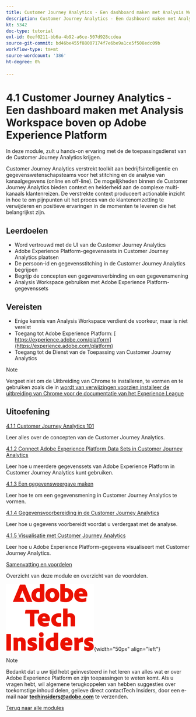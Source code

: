 ```yaml
---
title: Customer Journey Analytics - Een dashboard maken met Analysis Workspace boven op Adobe Experience Platform
description: Customer Journey Analytics - Een dashboard maken met Analysis Workspace boven op Adobe Experience Platform
kt: 5342
doc-type: tutorial
exl-id: 0eef0211-bb6a-4b92-a6ce-507d928ccdea
source-git-commit: bd46be455f88007174f7e6be9a1ce5f508edc09b
workflow-type: tm+mt
source-wordcount: '386'
ht-degree: 0%

---
```


# 4.1 Customer Journey Analytics - Een dashboard maken met Analysis Workspace boven op Adobe Experience Platform

In deze module, zult u hands-on ervaring met de de toepassingsdienst van de Customer Journey Analytics krijgen.

Customer Journey Analytics verstrekt toolkit aan bedrijfsintelligentie en gegevenswetenschapsteams voor het stitching en de analyse van kanaalgegevens (online en off-line). De mogelijkheden binnen de Customer Journey Analytics bieden context en helderheid aan de complexe multi-kanaals klantenreizen. De verstrekte context produceert actionable inzicht in hoe te om pijnpunten uit het proces van de klantenomzetting te verwijderen en positieve ervaringen in de momenten te leveren die het belangrijkst zijn.

## Leerdoelen

- Word vertrouwd met de UI van de Customer Journey Analytics
- Adobe Experience Platform-gegevenssets in Customer Journey Analytics plaatsen
- De persoon-id en gegevensstitching in de Customer Journey Analytics begrijpen
- Begrijp de concepten een gegevensverbinding en een gegevensmening
- Analysis Workspace gebruiken met Adobe Experience Platform-gegevenssets

## Vereisten

- Enige kennis van Analysis Workspace verdient de voorkeur, maar is niet vereist
- Toegang tot Adobe Experience Platform: [ https://experience.adobe.com/platform](https://experience.adobe.com/platform)
- Toegang tot de Dienst van de Toepassing van Customer Journey Analytics

>[!NOTE]
>
>Vergeet niet om de Uitbreiding van Chrome te installeren, te vormen en te gebruiken zoals die in [ wordt van verwijzingen voorzien installeer de uitbreiding van Chrome voor de documentatie van het Experience League ](../../gettingstarted/gettingstarted/ex1.md)

## Uitoefening

[4.1.1 Customer Journey Analytics 101](./ex1.md)

Leer alles over de concepten van de Customer Journey Analytics.

[4.1.2 Connect Adobe Experience Platform Data Sets in Customer Journey Analytics](./ex2.md)

Leer hoe u meerdere gegevenssets van Adobe Experience Platform in Customer Journey Analytics kunt gebruiken.

[4.1.3 Een gegevensweergave maken](./ex3.md)

Leer hoe te om een gegevensmening in Customer Journey Analytics te vormen.

[4.1.4 Gegevensvoorbereiding in de Customer Journey Analytics](./ex4.md)

Leer hoe u gegevens voorbereidt voordat u verdergaat met de analyse.

[4.1.5 Visualisatie met Customer Journey Analytics](./ex5.md)

Leer hoe u Adobe Experience Platform-gegevens visualiseert met Customer Journey Analytics.

[Samenvatting en voordelen](./summary.md)

Overzicht van deze module en overzicht van de voordelen.

![ Indexen van de Tech ](./../../../assets/images/techinsiders.png){width="50px" align="left"}

>[!NOTE]
>
>Bedankt dat u uw tijd hebt geïnvesteerd in het leren van alles wat er over Adobe Experience Platform en zijn toepassingen te weten komt. Als u vragen hebt, wil algemene terugkoppelen van hebben suggesties over toekomstige inhoud delen, gelieve direct contactTech Insiders, door een e-mail naar **techinsiders@adobe.com** te verzenden.

[Terug naar alle modules](../../../overview.md)
